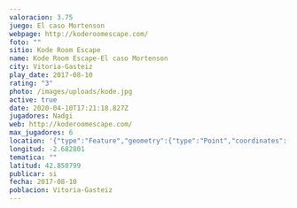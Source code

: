 ```yaml
---
valoracion: 3.75
juego: El caso Mortenson
webpage: http://koderoomescape.com/
foto: ""
sitio: Kode Room Escape
name: Kode Room Escape-El caso Mortenson
city: Vitoria-Gasteiz
play_date: 2017-08-10
rating: "3"
photo: /images/uploads/kode.jpg
active: true
date: 2020-04-10T17:21:18.827Z
jugadores: Nadgi
web: http://koderoomescape.com/
max_jugadores: 6
location: '{"type":"Feature","geometry":{"type":"Point","coordinates":[-2.682801,42.850799]}}'
longitud: -2.682801
tematica: ""
latitud: 42.850799
publicar: si
fecha: 2017-08-10
poblacion: Vitoria-Gasteiz
---
```

